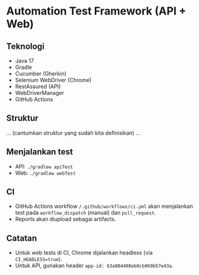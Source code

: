 # Automation Test Framework (API + Web)

## Teknologi
- Java 17
- Gradle
- Cucumber (Gherkin)
- Selenium WebDriver (Chrome)
- RestAssured (API)
- WebDriverManager
- GitHub Actions

## Struktur
... (cantumkan struktur yang sudah kita definisikan) ...

## Menjalankan test
- API: `./gradlew apiTest`
- Web:  `./gradlew webTest`

## CI
- GitHub Actions workflow `/.github/workflows/ci.yml` akan menjalankan test pada `workflow_dispatch` (manual) dan `pull_request`.
- Reports akan diupload sebagai artifacts.

## Catatan
- Untuk web tests di CI, Chrome dijalankan headless (via `CI_HEADLESS=true`).
- Untuk API, gunakan header `app-id: 63a804408eb0cb069b57e43a`.
